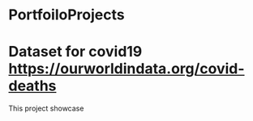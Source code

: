 # PortfoiloProjects

# Dataset for covid19 https://ourworldindata.org/covid-deaths

This project showcase 
